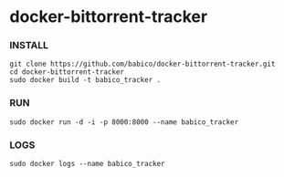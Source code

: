 # docker-bittorrent-tracker

### INSTALL
```
git clone https://github.com/babico/docker-bittorrent-tracker.git
cd docker-bittorrent-tracker
sudo docker build -t babico_tracker .
```


### RUN
```
sudo docker run -d -i -p 8000:8000 --name babico_tracker
```

### LOGS
```
sudo docker logs --name babico_tracker
```
